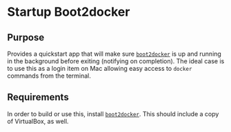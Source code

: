 # Startup Boot2docker

## Purpose

Provides a quickstart app that will make sure [`boot2docker`]( https://boot2docker.io ) is up and running in the background before exiting (notifying on completion). The ideal case is to use this as a login item on Mac allowing easy access to `docker` commands from the terminal.

## Requirements

In order to build or use this, install [`boot2docker`]( https://boot2docker.io ). This should include a copy of VirtualBox, as well.
